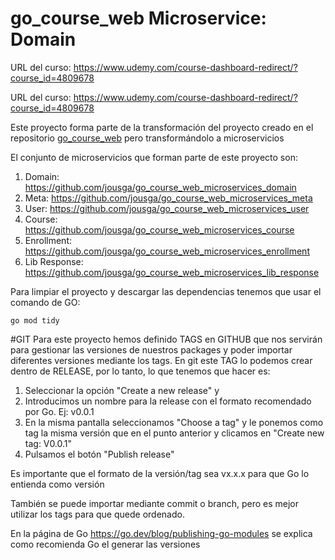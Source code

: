 # go_course_web Microservice: Domain
URL del curso: https://www.udemy.com/course-dashboard-redirect/?course_id=4809678

URL del curso: https://www.udemy.com/course-dashboard-redirect/?course_id=4809678

Este proyecto forma parte de la transformación del proyecto creado en el repositorio [go_course_web](https://github.com/jousga/go_course_web) pero transformándolo a microservicios

El conjunto de microservicios que forman parte de este proyecto son:
1. Domain: https://github.com/jousga/go_course_web_microservices_domain
2. Meta: https://github.com/jousga/go_course_web_microservices_meta
3. User: https://github.com/jousga/go_course_web_microservices_user
4. Course: https://github.com/jousga/go_course_web_microservices_course
5. Enrollment: https://github.com/jousga/go_course_web_microservices_enrollment
6. Lib Response: https://github.com/jousga/go_course_web_microservices_lib_response

Para limpiar el proyecto y descargar las dependencias tenemos que usar el comando de GO:

```text
go mod tidy
```

#GIT
Para este proyecto hemos definido TAGS en GITHUB que nos servirán para gestionar las versiones de nuestros packages y poder
importar diferentes versiones mediante los tags. En git este TAG lo podemos crear dentro de RELEASE, por lo tanto, lo que tenemos que hacer 
es:
1. Seleccionar la opción "Create a new release" y
2. Introducimos un nombre para la release con el formato recomendado por Go. Ej: v0.0.1
3. En la misma pantalla seleccionamos "Choose a tag" y le ponemos como tag la misma versión que en el punto anterior y clicamos en "Create new tag: V0.0.1"
4. Pulsamos el botón "Publish release"

Es importante que el formato de la versión/tag sea vx.x.x para que Go lo entienda como versión

También se puede importar mediante commit o branch, pero es mejor utilizar los tags para que quede ordenado.

En la página de Go https://go.dev/blog/publishing-go-modules se explica como recomienda Go el generar las versiones 